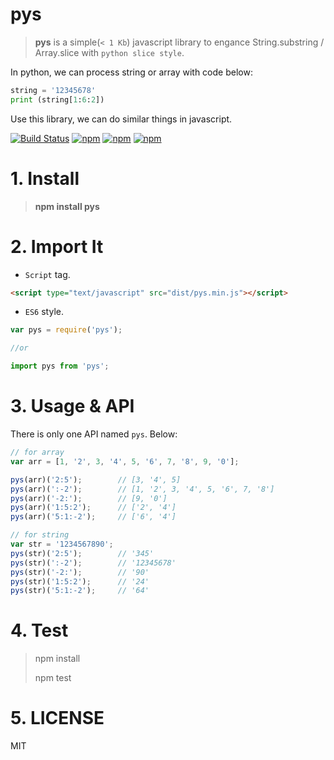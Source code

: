 # pys

> **pys** is a simple(`< 1 Kb`) javascript library to engance String.substring / Array.slice with `python slice style`.

In python, we can process string or array with code below:

```py
string = '12345678'
print (string[1:6:2])
```

Use this library, we can do similar things in javascript.

[![Build Status](https://travis-ci.org/hustcc/pys.svg?branch=master)](https://travis-ci.org/hustcc/pys) [![npm](https://img.shields.io/npm/v/pys.svg?style=flat-square)](https://www.npmjs.com/package/pys) [![npm](https://img.shields.io/npm/dt/pys.svg?style=flat-square)](https://www.npmjs.com/package/pys) [![npm](https://img.shields.io/npm/l/pys.svg?style=flat-square)](https://www.npmjs.com/package/pys)


# 1. Install

> **npm install pys**


# 2. Import It

 - `Script` tag.

```html
<script type="text/javascript" src="dist/pys.min.js"></script>
```

 - `ES6` style.

```js
var pys = require('pys');

//or

import pys from 'pys';
```


# 3. Usage & API

There is only one API named `pys`. Below:

```js
// for array
var arr = [1, '2', 3, '4', 5, '6', 7, '8', 9, '0'];

pys(arr)('2:5');  		// [3, '4', 5]
pys(arr)(':-2');  		// [1, '2', 3, '4', 5, '6', 7, '8']
pys(arr)('-2:');  		// [9, '0']
pys(arr)('1:5:2');  	// ['2', '4']
pys(arr)('5:1:-2');  	// ['6', '4']

// for string
var str = '1234567890';
pys(str)('2:5');  		// '345'
pys(str)(':-2');  		// '12345678'
pys(str)('-2:');  		// '90'
pys(str)('1:5:2');  	// '24'
pys(str)('5:1:-2');  	// '64'

```


# 4. Test

> npm install
> 
> npm test


# 5. LICENSE

MIT